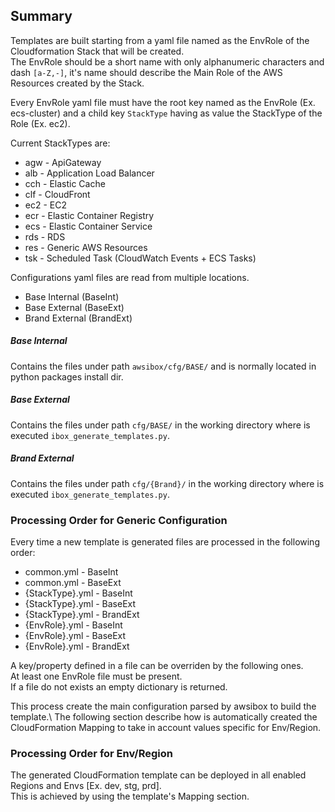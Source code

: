 ## Summary

Templates are built starting from a yaml file named as the EnvRole of the Cloudformation Stack that will be created.\
The EnvRole should be a short name with only alphanumeric characters and dash `[a-Z,-]`, it's name should describe the Main Role of the AWS Resources created by the Stack.

Every EnvRole yaml file must have the root key named as the EnvRole (Ex. ecs-cluster) and a child key `StackType` having as value the StackType of the Role (Ex. ec2).

Current StackTypes are:
- agw - ApiGateway
- alb - Application Load Balancer
- cch - Elastic Cache
- clf - CloudFront
- ec2 - EC2
- ecr - Elastic Container Registry
- ecs - Elastic Container Service
- rds - RDS
- res - Generic AWS Resources
- tsk - Scheduled Task (CloudWatch Events + ECS Tasks)
 
Configurations yaml files are read from multiple locations.
- Base Internal (BaseInt)
- Base External (BaseExt)
- Brand External (BrandExt)

##### Base Internal
Contains the files under path `awsibox/cfg/BASE/` and is normally located in python packages install dir.

##### Base External
Contains the files under path `cfg/BASE/` in the working directory where is executed `ibox_generate_templates.py`.

##### Brand External
Contains the files under path `cfg/{Brand}/` in the working directory where is executed `ibox_generate_templates.py`.

### Processing Order for Generic Configuration
Every time a new template is generated files are processed in the following order:
- common.yml - BaseInt
- common.yml - BaseExt
- {StackType}.yml - BaseInt
- {StackType}.yml - BaseExt
- {StackType}.yml - BrandExt
- {EnvRole}.yml - BaseInt
- {EnvRole}.yml - BaseExt
- {EnvRole}.yml - BrandExt

A key/property defined in a file can be overriden by the following ones.\
At least one EnvRole file must be present.\
If a file do not exists an empty dictionary is returned.

This process create the main configuration parsed by awsibox to build the template.\ 
The following section describe how is automatically created the CloudFormation Mapping to take in account values specific for Env/Region.

### Processing Order for Env/Region
The generated CloudFormation template can be deployed in all enabled Regions and Envs [Ex. dev, stg, prd].\
This is achieved by using the template's Mapping section.
